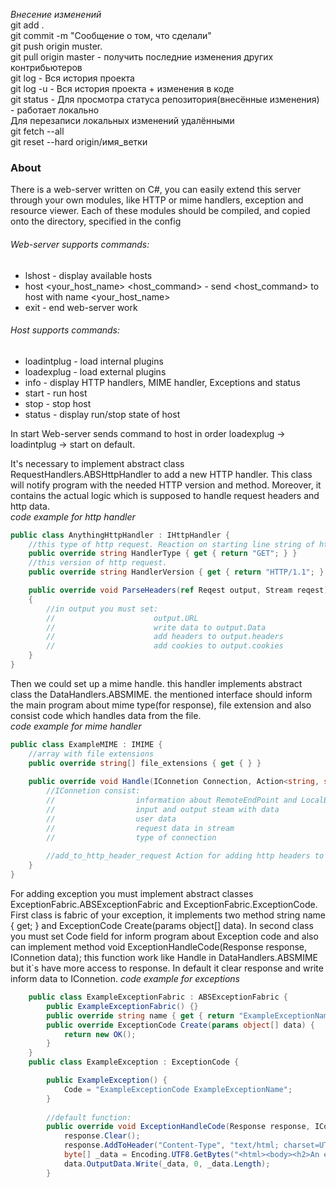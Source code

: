 *Внесение изменений*  
git add .  
git commit -m "Сообщение о том, что сделали"  
git push origin muster.  
git pull origin master - получить последние изменения других контрибьютеров  
git log - Вся история проекта  
git log -u - Вся история проекта + изменения в коде  
git status - Для просмотра статуса репозитория(внесённые изменения) - работает локально  
Для перезаписи локальных изменений удалёнными  
git fetch --all  
git reset --hard origin/имя_ветки  

### About  
There is a web-server written on C#, you can easily extend this server through your own modules, like HTTP or mime handlers, exception and resource viewer. Each of these modules should be compiled, and copied onto the directory, specified in the config

###### Web-server supports commands:  
* lshost - display available hosts
* host <your_host_name> <host_command> - send <host_command> to host with name <your_host_name>
* exit - end web-server work
  
###### Host supports commands:  
* loadintplug - load internal plugins
* loadexplug - load external plugins
* info - display HTTP handlers, MIME handler, Exceptions and status
* start - run host
* stop - stop host
* status - display run/stop state of host
  
In start Web-server sends command to host in order loadexplug -> loadintplug -> start on default.  

It's necessary to implement abstract class RequestHandlers.ABSHttpHandler to add a new HTTP handler. This class will notify program with the needed HTTP version and method. Moreover, it contains the actual logic which is supposed to handle request headers and http data.  
*code example for http handler*
```cs
public class AnythingHttpHandler : IHttpHandler {
	//this type of http request. Reaction on starting line string of http.
	public override string HandlerType { get { return "GET"; } }
	//this version of http request.
	public override string HandlerVersion { get { return "HTTP/1.1"; } }

	public override void ParseHeaders(ref Reqest output, Stream reqest)
	{
		//in output you must set:
		//						output.URL
		//						write data to output.Data
		//                      add headers to output.headers
		//						add cookies to output.cookies
	}
}
```

Then we could set up a mime handle. this handler implements abstract class the  DataHandlers.ABSMIME. the mentioned interface should inform the main program about mime type(for response), file extension and also consist code which handles data from the file.  
*code example for mime handler*
```cs
public class ExampleMIME : IMIME {
	//array with file extensions
    public override string[] file_extensions { get { } }
	
	public override void Handle(IConnetion Connection, Action<string, string> add_to_http_header_request) {
		//IConnetion consist:
		//					information about RemoteEndPoint and LocalEndPoint
		//					input and output steam with data
		//					user data 
		//					request data in stream 
		//					type of connection
		
		//add_to_http_header_request Action for adding http headers to response
	}
}
```

For adding exception you must implement abstract classes ExceptionFabric.ABSExceptionFabric and ExceptionFabric.ExceptionCode. First class is fabric of your exception, it implements two method string name { get; } and ExceptionCode Create(params object[] data). In second class you must set Code field for inform program about Exception code and also can implement method void ExceptionHandleCode(Response response, IConnetion data); this function work like Handle in DataHandlers.ABSMIME but it`s have more access to response. In default it clear response and write inform data to IConnetion.
*code example for exceptions*
```cs
	public class ExampleExceptionFabric : ABSExceptionFabric {
		public ExampleExceptionFabric() {}
		public override string name { get { return "ExampleExceptionName"; } }
        public override ExceptionCode Create(params object[] data) {
            return new OK();
        }
    }
	public class ExampleException : ExceptionCode {

        public ExampleException() {
			Code = "ExampleExceptionCode ExampleExceptionName";
		}
		
		//default function:
        public override void ExceptionHandleCode(Response response, IConnetion data) {
			response.Clear();
            response.AddToHeader("Content-Type", "text/html; charset=UTF-8", AddMode.rewrite);
			byte[] _data = Encoding.UTF8.GetBytes("<html><body><h2>An error has occurred code of error " + Code + "</h2></body></html>");
            data.OutputData.Write(_data, 0, _data.Length);
        }
	
```
